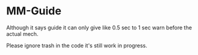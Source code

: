 # MM-Guide
Although it says guide it can only give like 0.5 sec to 1 sec warn before the actual mech.

Please ignore trash in the code it's still work in progress.
